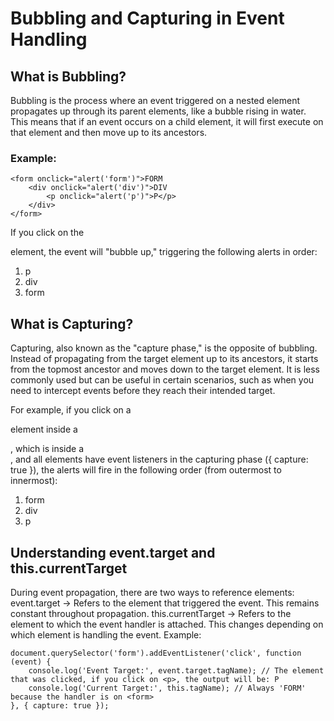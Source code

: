 # Bubbling and Capturing in Event Handling
## What is Bubbling?
Bubbling is the process where an event triggered on a nested element propagates up through its parent elements, like a bubble rising in water. This means that if an event occurs on a child element, it will first execute on that element and then move up to its ancestors.

### Example:
```
<form onclick="alert('form')">FORM
    <div onclick="alert('div')">DIV
        <p onclick="alert('p')">P</p>
    </div>
</form>
```

If you click on the <p> element, the event will "bubble up," triggering the following alerts in order:
1. p
2. div
3. form

## What is Capturing?
Capturing, also known as the "capture phase," is the opposite of bubbling. Instead of propagating from the target element up to its ancestors, it starts from the topmost ancestor and moves down to the target element. It is less commonly used but can be useful in certain scenarios, such as when you need to intercept events before they reach their intended target.

For example, if you click on a <p> element inside a <div>, which is inside a <form>, and all elements have event listeners in the capturing phase ({ capture: true }), the alerts will fire in the following order (from outermost to innermost):

1. form
2. div
3. p

## Understanding event.target and this.currentTarget
During event propagation, there are two ways to reference elements:
event.target → Refers to the element that triggered the event. This remains constant throughout propagation.
this.currentTarget → Refers to the element to which the event handler is attached. This changes depending on which element is handling the event.
Example:

```
document.querySelector('form').addEventListener('click', function (event) {
    console.log('Event Target:', event.target.tagName); // The element that was clicked, if you click on <p>, the output will be: P
    console.log('Current Target:', this.tagName); // Always 'FORM' because the handler is on <form>
}, { capture: true });
```
